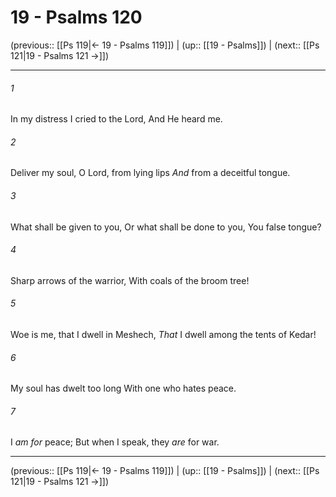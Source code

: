 # 19 - Psalms 120

(previous:: [[Ps 119|← 19 - Psalms 119]]) | (up:: [[19 - Psalms]]) | (next:: [[Ps 121|19 - Psalms 121 →]])

***


###### 1 
In my distress I cried to the Lord, And He heard me. 

###### 2 
Deliver my soul, O Lord, from lying lips _And_ from a deceitful tongue. 

###### 3 
What shall be given to you, Or what shall be done to you, You false tongue? 

###### 4 
Sharp arrows of the warrior, With coals of the broom tree! 

###### 5 
Woe is me, that I dwell in Meshech, _That_ I dwell among the tents of Kedar! 

###### 6 
My soul has dwelt too long With one who hates peace. 

###### 7 
I _am for_ peace; But when I speak, they _are_ for war.

***

(previous:: [[Ps 119|← 19 - Psalms 119]]) | (up:: [[19 - Psalms]]) | (next:: [[Ps 121|19 - Psalms 121 →]])

